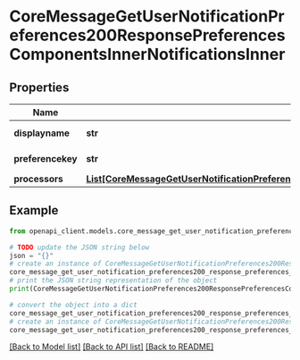 # CoreMessageGetUserNotificationPreferences200ResponsePreferencesComponentsInnerNotificationsInner


## Properties

Name | Type | Description | Notes
------------ | ------------- | ------------- | -------------
**displayname** | **str** | Display name | [optional] 
**preferencekey** | **str** | Preference key | [optional] 
**processors** | [**List[CoreMessageGetUserNotificationPreferences200ResponsePreferencesComponentsInnerNotificationsInnerProcessorsInner]**](CoreMessageGetUserNotificationPreferences200ResponsePreferencesComponentsInnerNotificationsInnerProcessorsInner.md) |  | [optional] 

## Example

```python
from openapi_client.models.core_message_get_user_notification_preferences200_response_preferences_components_inner_notifications_inner import CoreMessageGetUserNotificationPreferences200ResponsePreferencesComponentsInnerNotificationsInner

# TODO update the JSON string below
json = "{}"
# create an instance of CoreMessageGetUserNotificationPreferences200ResponsePreferencesComponentsInnerNotificationsInner from a JSON string
core_message_get_user_notification_preferences200_response_preferences_components_inner_notifications_inner_instance = CoreMessageGetUserNotificationPreferences200ResponsePreferencesComponentsInnerNotificationsInner.from_json(json)
# print the JSON string representation of the object
print(CoreMessageGetUserNotificationPreferences200ResponsePreferencesComponentsInnerNotificationsInner.to_json())

# convert the object into a dict
core_message_get_user_notification_preferences200_response_preferences_components_inner_notifications_inner_dict = core_message_get_user_notification_preferences200_response_preferences_components_inner_notifications_inner_instance.to_dict()
# create an instance of CoreMessageGetUserNotificationPreferences200ResponsePreferencesComponentsInnerNotificationsInner from a dict
core_message_get_user_notification_preferences200_response_preferences_components_inner_notifications_inner_from_dict = CoreMessageGetUserNotificationPreferences200ResponsePreferencesComponentsInnerNotificationsInner.from_dict(core_message_get_user_notification_preferences200_response_preferences_components_inner_notifications_inner_dict)
```
[[Back to Model list]](../README.md#documentation-for-models) [[Back to API list]](../README.md#documentation-for-api-endpoints) [[Back to README]](../README.md)



